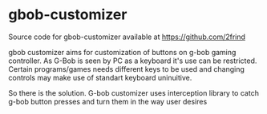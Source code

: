# gbob-customizer

Source code for gbob-customizer available at https://github.com/2frind

gbob customizer aims for customization of buttons on g-bob gaming controller. As G-Bob is seen by PC as a keyboard it's use can be restricted.
Certain programs/games needs different keys to be used and changing controls may make use of standart keyboard uninuitive. 

So there is the solution. G-bob customizer uses interception library to catch g-bob button presses and turn them in the way user desires

